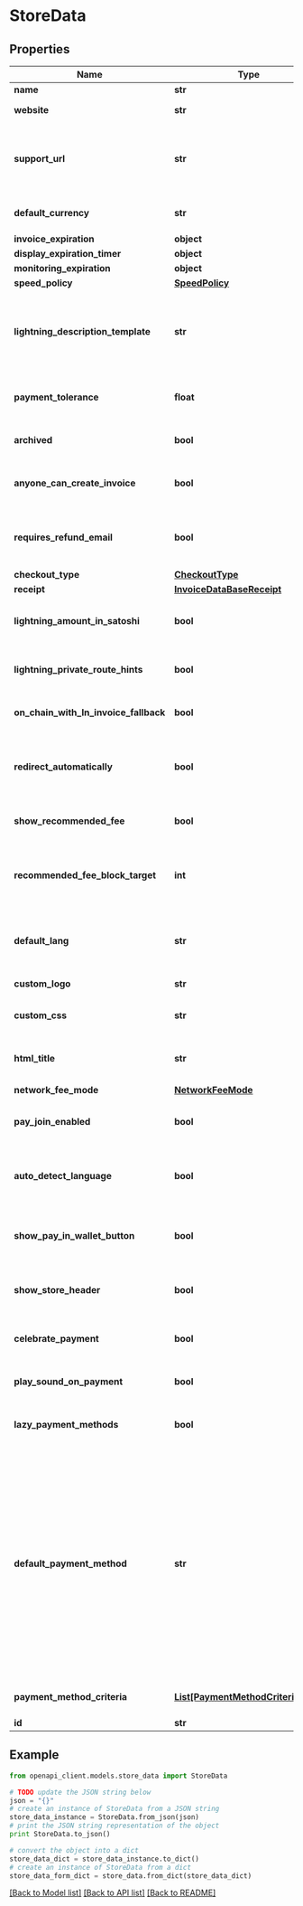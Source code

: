 # StoreData


## Properties
Name | Type | Description | Notes
------------ | ------------- | ------------- | -------------
**name** | **str** | The name of the store | [optional] 
**website** | **str** | The absolute url of the store | [optional] 
**support_url** | **str** | The support URI of the store, can contain the placeholders &#x60;{OrderId}&#x60; and &#x60;{InvoiceId}&#x60;. Can be any valid URI, such as a website, email, and nostr. | [optional] 
**default_currency** | **str** | The default currency of the store | [optional] [default to 'USD']
**invoice_expiration** | **object** |  | [optional] 
**display_expiration_timer** | **object** |  | [optional] 
**monitoring_expiration** | **object** |  | [optional] 
**speed_policy** | [**SpeedPolicy**](SpeedPolicy.md) |  | [optional] 
**lightning_description_template** | **str** | The BOLT11 description of the lightning invoice in the checkout. You can use placeholders &#39;{StoreName}&#39;, &#39;{ItemDescription}&#39; and &#39;{OrderId}&#39;. | [optional] 
**payment_tolerance** | **float** | Consider an invoice fully paid, even if the payment is missing &#39;x&#39; % of the full amount. | [optional] [default to 0]
**archived** | **bool** | If true, the store does not appear in the stores list by default. | [optional] [default to False]
**anyone_can_create_invoice** | **bool** | If true, then no authentication is needed to create invoices on this store. | [optional] [default to False]
**requires_refund_email** | **bool** | If true, the checkout page will ask to enter an email address before accessing payment information. | [optional] [default to False]
**checkout_type** | [**CheckoutType**](CheckoutType.md) |  | [optional] 
**receipt** | [**InvoiceDataBaseReceipt**](InvoiceDataBaseReceipt.md) |  | [optional] 
**lightning_amount_in_satoshi** | **bool** | If true, lightning payment methods show amount in satoshi in the checkout page. | [optional] [default to False]
**lightning_private_route_hints** | **bool** | Should private route hints be included in the lightning payment of the checkout page. | [optional] [default to False]
**on_chain_with_ln_invoice_fallback** | **bool** | Unify on-chain and lightning payment URL. | [optional] [default to False]
**redirect_automatically** | **bool** | After successfull payment, should the checkout page redirect the user automatically to the redirect URL of the invoice? | [optional] [default to False]
**show_recommended_fee** | **bool** |  | [optional] [default to True]
**recommended_fee_block_target** | **int** | The fee rate recommendation in the checkout page for the on-chain payment to be confirmed after &#39;x&#39; blocks. | [optional] [default to 1]
**default_lang** | **str** | The default language to use in the checkout page. (The different translations available are listed [here](https://github.com/btcpayserver/btcpayserver/tree/master/BTCPayServer/wwwroot/locales) | [optional] [default to 'en']
**custom_logo** | **str** | URL to a logo to include in the checkout page. | [optional] 
**custom_css** | **str** | URL to a CSS stylesheet to include in the checkout page | [optional] 
**html_title** | **str** | The HTML title of the checkout page (when you over the tab in your browser) | [optional] 
**network_fee_mode** | [**NetworkFeeMode**](NetworkFeeMode.md) |  | [optional] 
**pay_join_enabled** | **bool** | If true, payjoin will be proposed in the checkout page if possible. ([More information](https://docs.btcpayserver.org/Payjoin/)) | [optional] [default to False]
**auto_detect_language** | **bool** | If true, the language on the checkout page will adapt to the language defined by the user&#39;s browser settings | [optional] [default to False]
**show_pay_in_wallet_button** | **bool** | If true, the \&quot;Pay in wallet\&quot; button will be shown on the checkout page (Checkout V2) | [optional] [default to True]
**show_store_header** | **bool** | If true, the store header will be shown on the checkout page (Checkout V2) | [optional] [default to True]
**celebrate_payment** | **bool** | If true, payments on the checkout page will be celebrated with confetti (Checkout V2) | [optional] [default to True]
**play_sound_on_payment** | **bool** | If true, sounds on the checkout page will be enabled (Checkout V2) | [optional] [default to False]
**lazy_payment_methods** | **bool** | If true, payment methods are enabled individually upon user interaction in the invoice | [optional] [default to False]
**default_payment_method** | **str** | Payment method IDs are a combination of crypto code and payment type. Available payment method IDs for Bitcoin are:   - &#x60;\&quot;BTC-OnChain\&quot;&#x60; (with the equivalent of &#x60;\&quot;BTC\&quot;&#x60;)    -&#x60;\&quot;BTC-LightningLike\&quot;&#x60;: Any supported LN-based payment method (Lightning or LNURL)    - &#x60;\&quot;BTC-LightningNetwork\&quot;&#x60;: Lightning    - &#x60;\&quot;BTC-LNURLPAY\&quot;&#x60;: LNURL        Note: Separator can be either &#x60;-&#x60; or &#x60;_&#x60;. | [optional] 
**payment_method_criteria** | [**List[PaymentMethodCriteriaData]**](PaymentMethodCriteriaData.md) | The criteria required to activate specific payment methods. | [optional] 
**id** | **str** | The id of the store | [optional] 

## Example

```python
from openapi_client.models.store_data import StoreData

# TODO update the JSON string below
json = "{}"
# create an instance of StoreData from a JSON string
store_data_instance = StoreData.from_json(json)
# print the JSON string representation of the object
print StoreData.to_json()

# convert the object into a dict
store_data_dict = store_data_instance.to_dict()
# create an instance of StoreData from a dict
store_data_form_dict = store_data.from_dict(store_data_dict)
```
[[Back to Model list]](../README.md#documentation-for-models) [[Back to API list]](../README.md#documentation-for-api-endpoints) [[Back to README]](../README.md)


